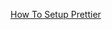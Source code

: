 
[How To Setup Prettier](https://www.youtube.com/watch?v=DqfQ4DPnRqI&ab_channel=WebDevSimplified)  




